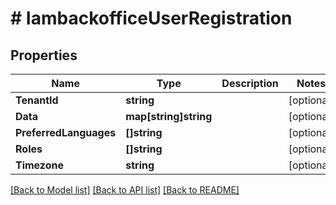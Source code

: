 # # IambackofficeUserRegistration


## Properties 


Name | Type | Description | Notes
------------ | ------------- | ------------- | -------------
**TenantId**| **string** |   | [optional]
**Data**| **map[string]string** |   | [optional]
**PreferredLanguages**| **[]string** |   | [optional]
**Roles**| **[]string** |   | [optional]
**Timezone**| **string** |   | [optional]


[[Back to Model list]](../../README.md#models) [[Back to API list]](../../README.md#endpoints) [[Back to README]](../../README.md)

